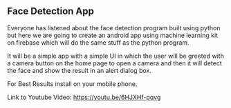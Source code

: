 ## Face Detection App
Everyone has listened about the face detection program built using python but here we are going to create an android app using machine learning kit on firebase which will do the same stuff as the python program.

It will be a simple app with a simple UI in which the user will be greeted with a camera button on the home page to open a camera and then it will detect the face and show the result in an alert dialog box.

For Best Results install on your mobile phone.

Link to Youtube Video: https://youtu.be/6HJXHf-pqvg

